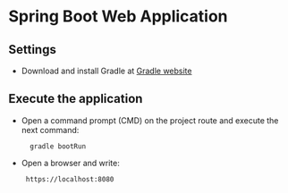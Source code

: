 # Spring Boot Web Application
## Settings
* Download and install Gradle at [Gradle website](https://gradle.org/install/)

## Execute the application
* Open a command prompt (CMD) on the project route and execute the next command:
    
        gradle bootRun
 
 * Open a browser and write:
 
        https://localhost:8080